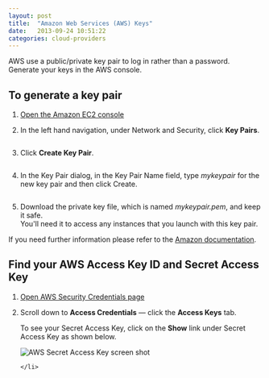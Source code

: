 ```yaml
---
layout: post
title:  "Amazon Web Services (AWS) Keys"
date:   2013-09-24 10:51:22
categories: cloud-providers
---
```


<p class="lead">
    AWS use a public/private key pair to log in rather than a password. Generate your keys in the AWS console.
</p>

<h2>To generate a key pair</h2>

<ol class="instruction-list">
    <li><a href="https://console.aws.amazon.com/ec2/" target="_blank">Open the Amazon EC2 console</a></li>
    <li>
        <p>In the left hand navigation, under Network and Security, click <b>Key Pairs</b>.</p>
        <p><img src="http://cloud66.com/assets/help/aws-key-1.png" alt=""></p>
    </li>
    <li>
        <p>Click <b>Create Key Pair</b>.</p>
        <p><img src="http://cloud66.com//assets/help/aws-key-2.png" alt=""></p>
    </li>
    <li>
        <p>In the Key Pair dialog, in the Key Pair Name field, type <i>mykeypair</i> for the new key pair and then click Create.</p>
        <p><img src="http://cloud66.com//assets/help/aws-key-3.png" alt=""></p>
    </li>
    <li>
        <p>Download the private key file, which is named <i>mykeypair.pem</i>, and keep it safe.<br>
        You'll need it to access any instances that you launch with this key pair.</p>
    </li>
</ol>
<p>If you need further information please refer to the <a href="http://docs.amazonwebservices.com/gettingstarted/latest/wah-linux/getting-started-create-key-pair.html">Amazon documentation</a>.</p>

<h2>Find your AWS Access Key ID and Secret Access Key</h2>

<ol>
    <li><a href="https://portal.aws.amazon.com/gp/aws/securityCredentials" target="_blank">Open AWS Security Credentials page</a></li>
    <li>
        <p>Scroll down to <strong>Access Credentials</strong> &mdash; click the <b>Access Keys</b> tab.</p>
        <p>To see your Secret Access Key, click on the <b>Show</b> link under Secret Access Key as shown below.</p>
        <img src="http://cloud66.com//assets/help/aws-access-keysecret-key.png" alt="AWS Secret Access Key screen shot">

    </li>
</ol>